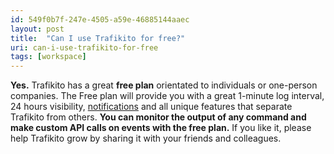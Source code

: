 ```yaml
---
id: 549f0b7f-247e-4505-a59e-46885144aaec
layout: post
title:  "Can I use Trafikito for free?"
uri: can-i-use-trafikito-for-free
tags: [workspace]
---
```


**Yes.** Trafikito has a great **free plan** orientated to individuals or one-person companies. The Free plan will provide you with a great 1-minute log interval, 24 hours visibility, [notifications](f7277d70-7b35-489b-b378-009a690e0a3f) and all unique features that separate Trafikito from others. **You can monitor the output of any command and make custom API calls on events with the free plan.** If you like it, please help Trafikito grow by sharing it with your friends and colleagues.